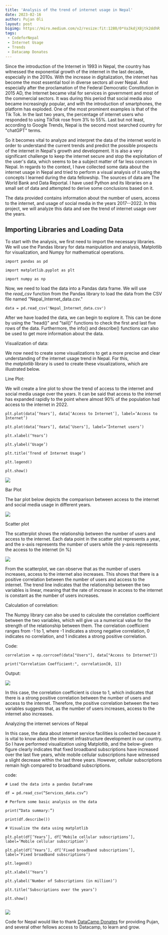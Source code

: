 ```yaml
---
title: 'Analysis of the trend of internet usage in Nepal'
date: 2023-02-16
author: Pujan Oli
layout: post
bigimg: https://miro.medium.com/v2/resize:fit:1280/0*Va3kdjX8jtk2ddhR
tags:
 - CodeforNepal
 - Internet Usage
 - Trends
 - Datacamp Donates
---
```


Since the introduction of the Internet in 1993 in Nepal, the country has witnessed the exponential growth of the internet in the last decade, especially in the 2010s. With the increase in digitalization, the internet has become the most essential tool in diverse sectors all over Nepal. And especially after the proclamation of the Federal Democratic Constitution in 2015 AD, the Internet became vital for services in government and most of the commercial sectors. It was during this period that social media also became increasingly popular, and with the introduction of smartphones, the platform has exploded. One of the most prominent examples is that of the Tik Tok. In the last two years, the percentage of internet users who responded to using TikTok rose from 3% to 55%. Last but not least, according to Google Trends, Nepal is the second most searched country for "chatGPT" terms.

So it becomes vital to analyze and interpret the data of the internet world in order to understand the current trends and predict the possible prospects of the internet in Nepal's growth and development. It is also a very significant challenge to keep the internet secure and stop the exploitation of the user's data, which seems to be a subject matter of far less concern in Nepal. In regards to the context, I have collected some data about the internet usage in Nepal and tried to perform a visual analysis of it using the concepts I learned during the data fellowship. The sources of data are The World Bank and Data Reportal. I have used Python and its libraries on a small set of data and attempted to derive some conclusions based on it.

The data provided contains information about the number of users, access to the internet, and usage of social media in the years 2017--2022. In this project, we will analyze this data and see the trend of internet usage over the years.

Importing Libraries and Loading Data
------------------------------------

To start with the analysis, we first need to import the necessary libraries. We will use the Pandas library for data manipulation and analysis, Matplotlib for visualization, and Numpy for mathematical operations.

```
import pandas as pd

import matplotlib.pyplot as plt

import numpy as np
```

Now, we need to load the data into a Pandas data frame. We will use the *read_csv* function from the Pandas library to load the data from the CSV file named "Nepal_Internet_data.csv."

```
data = pd.read_csv('Nepal_Internet_data.csv')
```

After we have loaded the data, we can begin to explore it. This can be done by using the "head()" and "tail()" functions to check the first and last five rows of the data. Furthermore, the info() and describe() functions can also be used to get more information about the data.

Visualization of data:

We now need to create some visualizations to get a more precise and clear understanding of the internet usage trend in Nepal. For this, the *matplotlib* library is used to create these visualizations, which are illustrated below.

Line Plot:

We will create a line plot to show the trend of access to the internet and social media usage over the years. It can be said that access to the internet has expanded rapidly to the point where almost 90% of the population had access to the internet in 2022.

```
plt.plot(data[‘Years’], data[‘Access to Internet’], label=’Access to Internet’)

plt.plot(data[‘Years’], data[‘Users’], label=’Ïnternet users’)

plt.xlabel(‘Years’)

plt.ylabel(‘Usage’)

plt.title(‘Trend of Internet Usage’)

plt.legend()

plt.show()
```

![](https://miro.medium.com/max/1280/0*n8pTqFCaM02wnEJv)

Bar Plot

The bar plot below depicts the comparison between access to the internet and social media usage in different years.

![](https://miro.medium.com/max/1280/0*Xiv5Kgr8wMIkTS3k)

Scatter plot

The scatterplot shows the relationship between the number of users and access to the internet. Each data point in the scatter plot represents a year, and the x-axis represents the number of users while the y-axis represents the access to the internet (in %)

![](https://miro.medium.com/max/1280/0*Va3kdjX8jtk2ddhR)

From the scatterplot, we can observe that as the number of users increases, access to the internet also increases. This shows that there is a positive correlation between the number of users and access to the internet. The trend line indicates that the relationship between the two variables is linear, meaning that the rate of increase in access to the internet is constant as the number of users increases.

Calculation of correlation:

The Numpy library can also be used to calculate the correlation coefficient between the two variables, which will give us a numerical value for the strength of the relationship between them. The correlation coefficient ranges from -1 to 1, where -1 indicates a strong negative correlation, 0 indicates no correlation, and 1 indicates a strong positive correlation.

Code:

```
correlation = np.corrcoef(data["Users"], data["Access to Internet"])

print("Correlation Coefficient:", correlation[0, 1])
```

Output:

![](https://miro.medium.com/max/766/0*SMg9ld2fKZ9W6Vmw)

In this case, the correlation coefficient is close to 1, which indicates that there is a strong positive correlation between the number of users and access to the internet. Therefore, the positive correlation between the two variables suggests that, as the number of users increases, access to the internet also increases.

Analyzing the internet services of Nepal

In this case, the data about internet service facilities is collected because it is vital to know about the internet infrastructure development in our country. So I have performed visualization using Matplotlib, and the below-given figure clearly indicates that fixed broadband subscriptions have increased over the last five years, while mobile cellular subscriptions have witnessed a slight decrease within the last three years. However, cellular subscriptions remain high compared to broadband subscriptions.

code:

```
# Load the data into a pandas DataFrame

df = pd.read_csv(“Services_data.csv”)

# Perform some basic analysis on the data

print(“Data summary:”)

print(df.describe())

# Visualize the data using matplotlib

plt.plot(df[‘Years’], df[‘Mobile cellular subscriptions’], label=’Mobile cellular subscription’)

plt.plot(df[‘Years’], df[‘Fixed broadband subscriptions’], label=’Fixed broadband subscriptions’)

plt.legend()

plt.xlabel(‘Years’)

plt.ylabel(‘Number of Subscriptions (in million)’)

plt.title(‘Subscriptions over the years’)

plt.show()


```

![](https://miro.medium.com/max/1280/0*CEvjVTv4K4_Hra97)


Code for Nepal would like to thank [DataCamp Donates](https://www.datacamp.com/donates) for providing Pujan, and several other fellows access to Datacamp, to learn and grow.